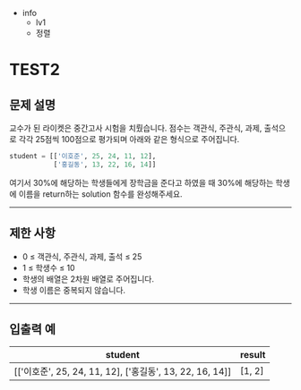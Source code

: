 - info
    - lv1
    - 정렬

# TEST2

## 문제 설명

교수가 된 라이켓은 중간고사 시험을 치뤘습니다. 점수는 객관식, 주관식, 과제, 출석으로 각각 25점씩 100점으로 평가되며 아래와 같은 형식으로 주어집니다. 

```py
student = [['이호준', 25, 24, 11, 12],
           ['홍길동', 13, 22, 16, 14]]
```

여기서 30%에 해당하는 학생들에게 장학금을 준다고 하였을 때 30%에 해당하는 학생에 이름을 return하는 solution 함수를 완성해주세요. 

---

## 제한 사항

- 0 ≤ 객관식, 주관식, 과제, 출석 ≤ 25
- 1 ≤ 학생수 ≤ 10
- 학생의 배열은 2차원 배열로 주어집니다.
- 학생 이름은 중복되지 않습니다.

---

## 입출력 예

| student                                  | result  |
| ---------------------------------------- | ------- |
| [['이호준', 25, 24, 11, 12], ['홍길동', 13, 22, 16, 14]] | [1, 2] |